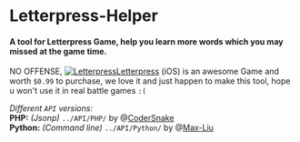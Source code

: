 # Letterpress-Helper    

#### A tool for Letterpress Game, help you learn more words which you may missed at the game time.

NO OFFENSE, [![Letterpress](http://hzlzh.github.com/Letterpress-Helper/favicon.png)Letterpress](https://itunes.apple.com/us/app/letterpress-word-game/id526619424?ls=1&mt=8 'Get Letterpress from iTunes free.') \(iOS\) is an awesome Game and worth `$0.99` to purchase, we love it and just happen to make this tool, hope u won't use it in real battle games `:(`

*Different `API` versions:*   
**PHP:** *(Jsonp)* `../API/PHP/` by @[CoderSnake]  
**Python:** *(Command line)* `../API/Python/` by @[Max-Liu]  

[codersnake]: https://github.com/codersnaker
[hzlzh]: https://twitter.com/hzlzh 'Follow me on Twitter.'
[Max-Liu]: https://github.com/Max-Liu